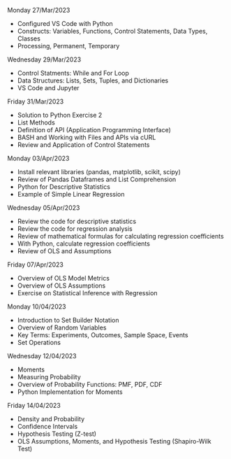 Monday 27/Mar/2023
- Configured VS Code with Python
- Constructs: Variables, Functions, Control Statements, Data Types, Classes
- Processing, Permanent, Temporary

Wednesday 29/Mar/2023
- Control Statments: While and For Loop
- Data Structures: Lists, Sets, Tuples, and Dictionaries
- VS Code and Jupyter


Friday 31/Mar/2023
- Solution to Python Exercise 2
- List Methods
- Definition of API (Application Programming Interface)
- BASH and Working with Files and APIs via cURL
- Review and Application of Control Statements

Monday 03/Apr/2023
- Install relevant libraries (pandas, matplotlib, scikit, scipy)
- Review of Pandas Dataframes and List Comprehension
- Python for Descriptive Statistics
- Example of Simple Linear Regression


Wednesday 05/Apr/2023
- Review the code for descriptive statistics
- Review the code for regression analysis
- Review of mathematical formulas for calculating regression coefficients
- With Python, calculate regression coefficients
- Review of OLS and Assumptions


Friday 07/Apr/2023
- Overview of OLS Model Metrics
- Overview of OLS Assumptions
- Exercise on Statistical Inference with Regression


Monday 10/04/2023
- Introduction to Set Builder Notation
- Overview of Random Variables
- Key Terms: Experiments, Outcomes, Sample Space, Events
- Set Operations



Wednesday 12/04/2023
- Moments
- Measuring Probability
- Overview of Probability Functions: PMF, PDF, CDF
- Python Implementation for Moments


Friday 14/04/2023
- Density and Probability
- Confidence Intervals
- Hypothesis Testing (Z-test)
- OLS Assumptions, Moments, and Hypothesis Testing (Shapiro-Wilk Test)